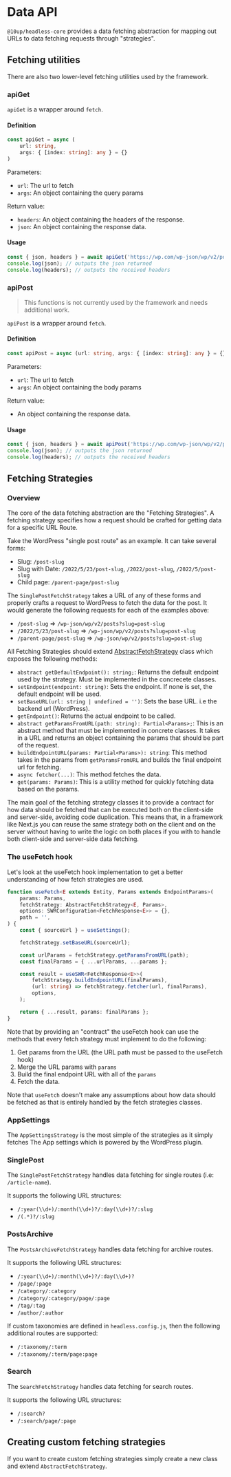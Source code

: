 # Data API

`@10up/headless-core` provides a data fetching abstraction for mapping out URLs to data fetching requests through "strategies".

## Fetching utilities

There are also two lower-level fetching utilities used by the framework.

### apiGet

`apiGet` is a wrapper around `fetch`.

#### Definition
```typescript
const apiGet = async (
	url: string,
	args: { [index: string]: any } = {}
)
```

Parameters:
- `url`: The url to fetch
- `args`: An object containing the query params

Return value:
- `headers`: An object containing the headers of the response.
- `json`: An object containing the response data.

#### Usage

```javascript
const { json, headers } = await apiGet('https://wp.com/wp-json/wp/v2/posts');
console.log(json); // outputs the json returned
console.log(headers); // outputs the received headers
```

### apiPost
> This functions is not currently used by the framework and needs additional work.

`apiPost` is a wrapper around `fetch`.

#### Definition
```typescript
const apiPost = async (url: string, args: { [index: string]: any } = {})
```

Parameters:
- `url`: The url to fetch
- `args`: An object containing the body params

Return value:
- An object containing the response data.

#### Usage

```javascript
const { json, headers } = await apiPost('https://wp.com/wp-json/wp/v2/posts/create', { /* post object */} );
console.log(json); // outputs the json returned
console.log(headers); // outputs the received headers
```

## Fetching Strategies

### Overview

The core of the data fetching abstraction are the "Fetching Strategies". A fetching strategy specifies how a request should be crafted for getting data for a specific URL Route.

Take the WordPress "single post route" as an example. It can take several forms:
- Slug: `/post-slug`
- Slug with Date: `/2022/5/23/post-slug`, `/2022/post-slug`, `/2022/5/post-slug`
- Child page: `/parent-page/post-slug`

The `SinglePostFetchStrategy` takes a URL of any of these forms and properly crafts a request to WordPress to fetch the data for the post. It would generate the following requests for each of the examples above:

- `/post-slug` => `/wp-json/wp/v2/posts?slug=post-slug`
- `/2022/5/23/post-slug` => `/wp-json/wp/v2/posts?slug=post-slug`
- `/parent-page/post-slug` => `/wp-json/wp/v2/posts?slug=post-slug`

All Fetching Strategies should extend [AbstractFetchStrategy](../../src/data/strategies/AbstractFetchStrategy.ts) class which exposes the following methods:
- `abstract getDefaultEndpoint(): string;`: Returns the default endpoint used by the strategy. Must be implemented in the concrecete classes.
- `setEndpoint(endpoint: string)`: Sets the endpoint. If none is set, the default endpoint will be used.
- `setBaseURL(url: string | undefined = '')`: Sets the base URL. i.e the backend url (WordPress).
- `getEndpoint()`: Returns the actual endpoint to be called.
- `abstract getParamsFromURL(path: string): Partial<Params>;`: This is an abstract method that must be implemented in concrete classes. It takes in a URL and returns an object containing the params that should be part of the request.
- `buildEndpointURL(params: Partial<Params>): string`: This method takes in the params from `getParamsFromURL` and builds the final endpoint url for fetching.
- `async fetcher(...)`: This method fetches the data.
- `get(params: Params)`: This is a utility method for quickly fetching data based on the params.

The main goal of the fetching strategy classes it to provide a contract for how data should be fetched that can be executed both on the client-side and server-side, avoiding code duplication. This means that, in a framework like Next.js you can reuse the same strategy both on the client and on the server without having to write the logic on both places if you with to handle both client-side and server-side data fetching.

### The useFetch hook

Let's look at the useFetch hook implementation to get a better understanding of how fetch strategies are used.

```typescript
function useFetch<E extends Entity, Params extends EndpointParams>(
	params: Params,
	fetchStrategy: AbstractFetchStrategy<E, Params>,
	options: SWRConfiguration<FetchResponse<E>> = {},
	path = '',
) {
	const { sourceUrl } = useSettings();

	fetchStrategy.setBaseURL(sourceUrl);

	const urlParams = fetchStrategy.getParamsFromURL(path);
	const finalParams = { ...urlParams, ...params };

	const result = useSWR<FetchResponse<E>>(
		fetchStrategy.buildEndpointURL(finalParams),
		(url: string) => fetchStrategy.fetcher(url, finalParams),
		options,
	);

	return { ...result, params: finalParams };
}
```

Note that  by providing an "contract" the useFetch hook can use the methods that every fetch strategy must implement to do the following:

1. Get params from the URL (the URL path must be passed to the useFetch hook)
2. Merge the URL params with `params`
3. Build the final endpoint URL with all of the `params`
4. Fetch the data.

Note that `useFetch` doesn't make any assumptions about how data should be fetched as that is entirely handled by the fetch strategies classes. 

### AppSettings
The `AppSettingsStrategy` is the most simple of the strategies as it simply fetches The App settings which is powered by the WordPress plugin. 

### SinglePost

The `SinglePostFetchStrategy` handles data fetching for single routes (i.e: `/article-name`). 

It supports the following URL structures:
- `/:year(\\d+)/:month(\\d+)?/:day(\\d+)?/:slug`
- `/(.*)?/:slug`

### PostsArchive

The `PostsArchiveFetchStrategy` handles data fetching for archive routes.

It supports the following URL structures:
- `/:year(\\d+)/:month(\\d+)?/:day(\\d+)?`
- `/page/:page`
- `/category/:category`
- `/category/:category/page/:page`
- `/tag/:tag`
- `/author/:author`

If custom taxonomies are defined in `headless.config.js`, then the following additional routes are supported:
- `/:taxonomy/:term`
- `/:taxonomy/:term/page:page`

### Search

The `SearchFetchStrategy` handles data fetching for search routes.

It supports the following URL structures:
- `/:search?`
- `/:search/page/:page`

## Creating custom fetching strategies

If you want to create custom fetching strategies simply create a new class and extend `AbstractFetchStrategy`.